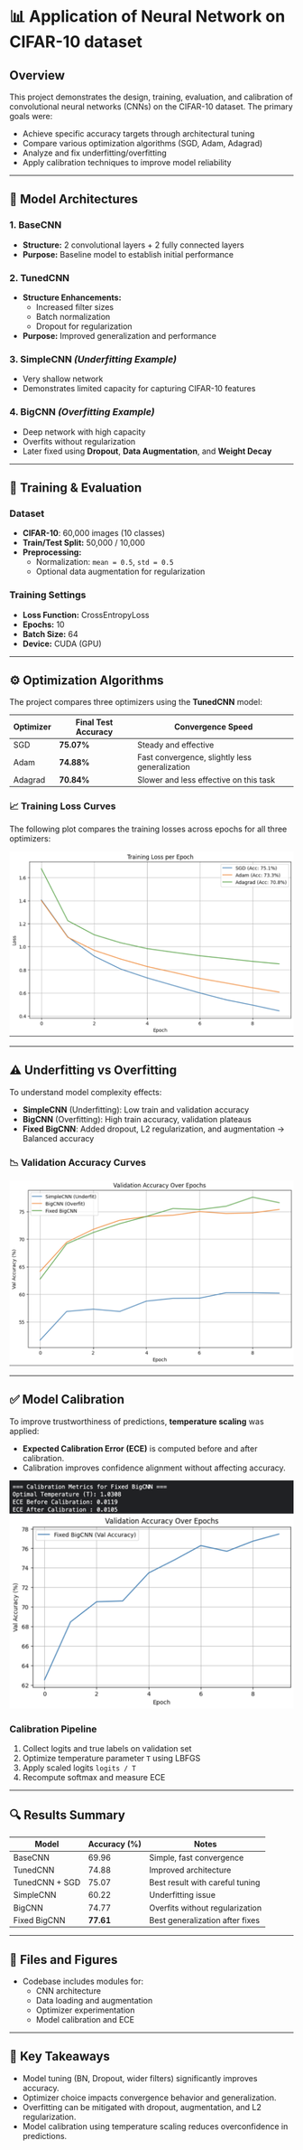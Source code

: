 
# 📊 Application of Neural Network on CIFAR-10 dataset

## Overview

This project demonstrates the design, training, evaluation, and calibration of convolutional neural networks (CNNs) on the CIFAR-10 dataset. The primary goals were:

- Achieve specific accuracy targets through architectural tuning
- Compare various optimization algorithms (SGD, Adam, Adagrad)
- Analyze and fix underfitting/overfitting
- Apply calibration techniques to improve model reliability

---

## 🧠 Model Architectures

### 1. **BaseCNN**
- **Structure:** 2 convolutional layers + 2 fully connected layers
- **Purpose:** Baseline model to establish initial performance

### 2. **TunedCNN**
- **Structure Enhancements:**
  - Increased filter sizes
  - Batch normalization
  - Dropout for regularization
- **Purpose:** Improved generalization and performance

### 3. **SimpleCNN** *(Underfitting Example)*
- Very shallow network
- Demonstrates limited capacity for capturing CIFAR-10 features

### 4. **BigCNN** *(Overfitting Example)*
- Deep network with high capacity
- Overfits without regularization
- Later fixed using **Dropout**, **Data Augmentation**, and **Weight Decay**

---

## 🧪 Training & Evaluation

### Dataset
- **CIFAR-10**: 60,000 images (10 classes)
- **Train/Test Split:** 50,000 / 10,000
- **Preprocessing:**
  - Normalization: `mean = 0.5`, `std = 0.5`
  - Optional data augmentation for regularization

### Training Settings
- **Loss Function:** CrossEntropyLoss
- **Epochs:** 10
- **Batch Size:** 64
- **Device:** CUDA (GPU)

---

## ⚙️ Optimization Algorithms

The project compares three optimizers using the **TunedCNN** model:

| Optimizer | Final Test Accuracy | Convergence Speed |
|----------|----------------------|-------------------|
| SGD      | **75.07%**           | Steady and effective |
| Adam     | **74.88%**           | Fast convergence, slightly less generalization |
| Adagrad  | **70.84%**           | Slower and less effective on this task |

### 📈 Training Loss Curves

The following plot compares the training losses across epochs for all three optimizers:

![Optimizers Plot](./images/1.png)

---

## ⚠️ Underfitting vs Overfitting

To understand model complexity effects:

- **SimpleCNN** (Underfitting): Low train and validation accuracy
- **BigCNN** (Overfitting): High train accuracy, validation plateaus
- **Fixed BigCNN**: Added dropout, L2 regularization, and augmentation → Balanced accuracy

### 📉 Validation Accuracy Curves

![Validation Accuracy](./images/2.png)

---

## ✅ Model Calibration

To improve trustworthiness of predictions, **temperature scaling** was applied:

- **Expected Calibration Error (ECE)** is computed before and after calibration.
- Calibration improves confidence alignment without affecting accuracy.

![Calibration Error](./images/3.png)

### Calibration Pipeline

1. Collect logits and true labels on validation set
2. Optimize temperature parameter `T` using LBFGS
3. Apply scaled logits `logits / T`
4. Recompute softmax and measure ECE

---

## 🔍 Results Summary

| Model        | Accuracy (%) | Notes                              |
|--------------|--------------|-------------------------------------|
| BaseCNN      | 69.96        | Simple, fast convergence            |
| TunedCNN     | 74.88        | Improved architecture               |
| TunedCNN + SGD | 75.07      | Best result with careful tuning     |
| SimpleCNN    | 60.22        | Underfitting issue                  |
| BigCNN       | 74.77        | Overfits without regularization     |
| Fixed BigCNN | **77.61**    | Best generalization after fixes     |

---

## 📁 Files and Figures

- Codebase includes modules for:
  - CNN architecture
  - Data loading and augmentation
  - Optimizer experimentation
  - Model calibration and ECE

---

## 📌 Key Takeaways

- Model tuning (BN, Dropout, wider filters) significantly improves accuracy.
- Optimizer choice impacts convergence behavior and generalization.
- Overfitting can be mitigated with dropout, augmentation, and L2 regularization.
- Model calibration using temperature scaling reduces overconfidence in predictions.
